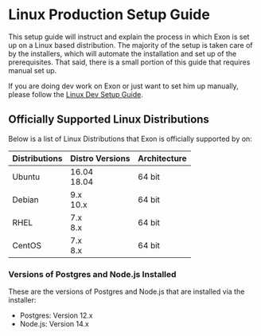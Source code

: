 # Linux Production Setup Guide

This setup guide will instruct and explain the process in which Exon is set up on a Linux based distribution. The majority of the setup is taken care of by the installers, which will automate the installation and set up of the prerequisites. That said, there is a small portion of this guide that requires manual set up.

If you are doing dev work on Exon or just want to set him up manually, please follow the [Linux Dev Setup Guide](../../../Setup-Guides/Development/Linux-Dev-Setup-Guide/).

## Officially Supported Linux Distributions

Below is a list of Linux Distributions that Exon is officially supported by on:

| Distributions | Distro Versions  | Architecture |
|---------------|------------------|--------------|
| Ubuntu        | 16\.04<br>18\.04 | 64 bit       |
| Debian        | 9.x<br>10.x      | 64 bit       |
| RHEL          | 7.x<br>8.x       | 64 bit       |
| CentOS        | 7.x<br>8.x       | 64 bit       |

### Versions of Postgres and Node.js Installed

These are the versions of Postgres and Node.js that are installed via the installer:

* Postgres: Version 12.x
* Node.js: Version 14.x
